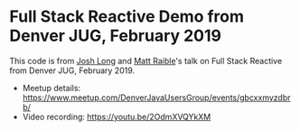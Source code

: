 # Full Stack Reactive Demo from Denver JUG, February 2019

This code is from [Josh Long](https://twitter.com/starbuxman) and [Matt Raible](https://twitter.com/mraible)'s talk on Full Stack Reactive from Denver JUG, February 2019.

* Meetup details: <https://www.meetup.com/DenverJavaUsersGroup/events/gbcxxmyzdbrb/>
* Video recording: <https://youtu.be/2OdmXVQYkXM>

